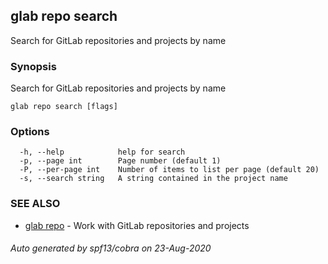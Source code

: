 ## glab repo search

Search for GitLab repositories and projects by name

### Synopsis

Search for GitLab repositories and projects by name

```
glab repo search [flags]
```

### Options

```
  -h, --help            help for search
  -p, --page int        Page number (default 1)
  -P, --per-page int    Number of items to list per page (default 20)
  -s, --search string   A string contained in the project name
```

### SEE ALSO

* [glab repo](glab_repo.md)	 - Work with GitLab repositories and projects

###### Auto generated by spf13/cobra on 23-Aug-2020
